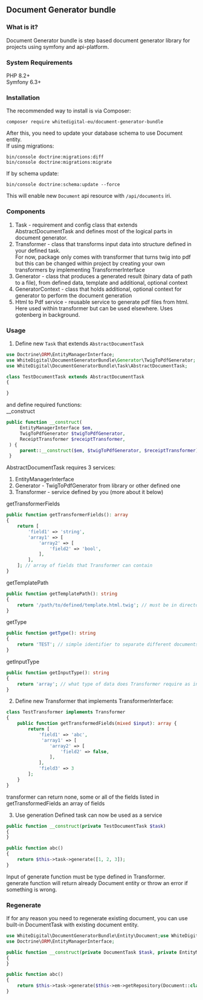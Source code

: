 Document Generator bundle
---

### What is it?
Document Generator bundle is step based document generator 
library for projects using symfony and api-platform.

### System Requirements
PHP 8.2+  
Symfony 6.3+

### Installation
The recommended way to install is via Composer:

```shell
composer require whitedigital-eu/document-generator-bundle
```

After this, you need to update your database schema to use Document entity.  
If using migrations:
```shell
bin/console doctrine:migrations:diff
bin/console doctrine:migrations:migrate
```
If by schema update:
```shell
bin/console doctrine:schema:update --force
``` 
This will enable new `Document` api resource with `/api/documents` iri.

### Components
1. Task - requirement and config class that extends AbstractDocumentTask
   and defines most of the logical parts in document generator.
2. Transformer - class that transforms input data into structure defined in your
   defined task.  
   For now, package only comes with transformer that turns twig into pdf but this can be changed
   within project by creating your own transformers by implementing TransformerInterface
3. Generator - class that produces a generated result (binary data of path to a file), from defined data, template and additional, optional context
4. GeneratorContext - class that holds additional, optional context for generator to perform the document generation
5. Html to Pdf service - reusable service to generate pdf files from html. Here used
   within transformer but can be used elsewhere. Uses gotenberg in background.

### Usage
1. Define new `Task` that extends `AbstractDocumentTask`
```php
use Doctrine\ORM\EntityManagerInterface;
use WhiteDigital\DocumentGeneratorBundle\Generator\TwigToPdfGenerator;
use WhiteDigital\DocumentGeneratorBundle\Task\AbstractDocumentTask;

class TestDocumentTask extends AbstractDocumentTask
{

}
```
and define required functions:  
__construct
```php
public function __construct(
     EntityManagerInterface $em,
     TwigToPdfGenerator $twigToPdfGenerator,
     ReceiptTransformer $receiptTransformer,
 ) {
     parent::__construct($em, $twigToPdfGenerator, $receiptTransformer);
 }
```
AbstractDocumentTask requires 3 services:
1. EntityManagerInterface
2. Generator - TwigToPdfGenerator from library or other defined one
3. Transformer - service defined by you (more about it below)

getTransformerFields
```php
public function getTransformerFields(): array
{
    return [
        'field1' => 'string',
        'array1' => [
            'array2' => [
                'field2' => 'bool',
            ],
        ],
    ]; // array of fields that Transformer can contain
}
```
getTemplatePath
```php
public function getTemplatePath(): string
{
    return '/path/to/defined/template.html.twig'; // must be in directory visible by twig, usually /templates
}
```
getType
```php
public function getType(): string 
{
    return 'TEST'; // simple identifier to separate different documents
}
```
getInputType
```php
public function getInputType(): string
{
    return 'array'; // what type of data does Transformer require as input
}
```
2. Define new Transformer that implements TransformerInterface:  
```php
class TestTransformer implements Transformer
{
    public function getTransformedFields(mixed $input): array {
        return [
            'field1' => 'abc',
             'array1' => [
                'array2' => [
                    'field2' => false,
                ],
            ],
            'field3' => 3
        ];
    }
}
```
transformer can return none, some or all of the fields listed in getTransformedFields an array of fields

3. Use generation
Defined task can now be used as a service
```php
public function __construct(private TestDocumentTask $task)
{
}

public function abc()
{
    return $this->task->generate([1, 2, 3]);
}
```
Input of generate function must be type defined in Transformer.  
generate function will return already Document entity or throw an error
if something is wrong.

### Regenerate
If for any reason you need to regenerate existing document,
you can use built-in DocumentTask with existing document entity.

```php
use WhiteDigital\DocumentGeneratorBundle\Entity\Document;use WhiteDigital\DocumentGeneratorBundle\Task\DocumentTask;
use Doctrine\ORM\EntityManagerInterface;

public function __construct(private DocumentTask $task, private EntityManagerInterface $em)
{
}

public function abc()
{
    return $this->task->generate($this->em->getRepository(Document::class)->find(123));
}
```
